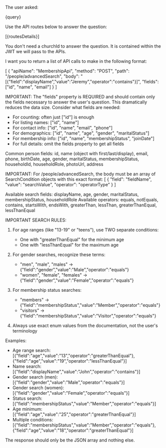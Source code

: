 The user asked:

{query}

Use the API routes below to answer the question:

[{routesDetails}]

You don't need a churchId to answer the question. It is contained within the JWT we will pass to the APIs.

I want you to return a list of API calls to make in the following format:

[
{
"apiName": "MembershipApi",
"method": "POST",
"path": "/people/advancedSearch",
"body": "[{\"field\":\"displayName\",\"value\":\"Jeremy\",\"operator\":\"contains\"}]",
"fields": ["id", "name", "email"]
}
]

IMPORTANT: The "fields" property is REQUIRED and should contain only the fields necessary to answer the user's question. This dramatically reduces the data size. Consider what fields are needed:
- For counting: often just ["id"] is enough
- For listing names: ["id", "name"]
- For contact info: ["id", "name", "email", "phone"]
- For demographics: ["id", "name", "age", "gender", "maritalStatus"]
- For membership info: ["id", "name", "membershipStatus", "joinDate"]
- For full details: omit the fields property to get all fields

Common person fields: id, name (object with first/last/display), email, phone, birthDate, age, gender, maritalStatus, membershipStatus, householdId, householdRole, photoUrl, address

IMPORTANT: For /people/advancedSearch, the body must be an array of SearchCondition objects with this exact format:
[
  {
    "field": "fieldName",
    "value": "searchValue", 
    "operator": "operatorType"
  }
]

Available search fields: displayName, age, gender, maritalStatus, membershipStatus, householdRole
Available operators: equals, notEquals, contains, startsWith, endsWith, greaterThan, lessThan, greaterThanEqual, lessThanEqual

IMPORTANT SEARCH RULES:
1. For age ranges (like "13-19" or "teens"), use TWO separate conditions:
   - One with "greaterThanEqual" for the minimum age
   - One with "lessThanEqual" for the maximum age

2. For gender searches, recognize these terms:
   - "men", "male", "males" → {"field":"gender","value":"Male","operator":"equals"}
   - "women", "female", "females" → {"field":"gender","value":"Female","operator":"equals"}

3. For membership status searches:
   - "members" → {"field":"membershipStatus","value":"Member","operator":"equals"}
   - "visitors" → {"field":"membershipStatus","value":"Visitor","operator":"equals"}

4. Always use exact enum values from the documentation, not the user's terminology

Examples:
- Age range search: [{"field":"age","value":"13","operator":"greaterThanEqual"},{"field":"age","value":"19","operator":"lessThanEqual"}]
- Name search: [{"field":"displayName","value":"John","operator":"contains"}]
- Gender search (men): [{"field":"gender","value":"Male","operator":"equals"}]
- Gender search (women): [{"field":"gender","value":"Female","operator":"equals"}]
- Status search: [{"field":"membershipStatus","value":"Member","operator":"equals"}]
- Age minimum: [{"field":"age","value":"25","operator":"greaterThanEqual"}]
- Multiple conditions: [{"field":"membershipStatus","value":"Member","operator":"equals"},{"field":"age","value":"18","operator":"greaterThanEqual"}]

The response should only be the JSON array and nothing else.
